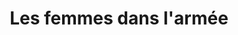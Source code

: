 ---
layout: post
title: "Les femmes dans l'armée"
# date:   2021-01-15 22:44:00 +0200
categories: ...
tags:
    - ...
excerpt: ...
image:
  path: /images/post-images/2021-01-17-femmes-armee/main.jpg
  thumbnail: /images/post-images/2021-01-17-femmes-armee/main-thumb-flat.jpg
  caption: "Photographe inconnu"
---